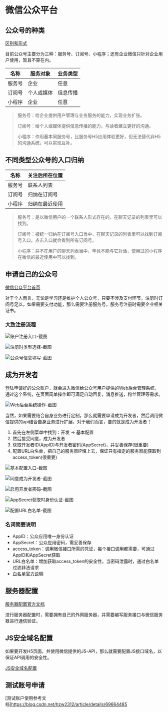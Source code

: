 # 微信公众平台

## 公众号的种类

[区别和形式](http://kf.qq.com/faq/170815aUZjeQ170815mU7bI7.html)

目前公众号主要分为三种：服务号、订阅号、小程序；还有企业微信只针对企业用户使用，暂且不算在内。

| 名称 | 服务对象 | 业务类型 |
|------|---------|-----|
| 服务号 | 企业 | 任意 |
| 订阅号 | 个人或媒体 | 信息传播 |
| 小程序 | 企业 | 任意 |

> 服务号：给企业提供用户管理与业务服务的能力，实现业务扩张。
> 
> 订阅号：给个人或媒体提供信息传播的能力，与读者建立更好的沟通。
> 
> 小程序：作用基本同服务号，比服务号H5应用体验更好，但无法替代非H5的沟通系统，可以实现互补。

## 不同类型公众号的入口归纳

| 名称 | 关注后所在位置 |
|------|---------|
| 服务号 | 联系人列表 |
| 订阅号 | 归纳在订阅号 |
| 小程序 | 归纳在最近使用 |

> 服务号：是以微信用户的一个联系人形式存在的，在聊天记录的列表里可以找到。
>
> 订阅号：被统一归纳在订阅号入口当中，在聊天记录的列表里可以找到订阅号入口，点击入口就会看到所有订阅号。
>
> 小程序：并不在用户的聊天列表当中，毕竟不能与它对话，使用过的小程序在微信的最近使用中可以找到。

## 申请自己的公众号

[微信公众平台首页](https://mp.weixin.qq.com)

对于个人而言，无论是学习还是维护个人公众号，只要不涉及支付环节，注册时订阅号足以。如果需要支付功能，那么需要注册服务号，服务号注册时需要企业相关证书。

### 大致注册流程

![账户注册入口-截图](https://github.com/guopengfei116/drop/blob/master/img/wx-vipcn/register_entry.png?raw=true)

![注册时类型选择-截图](https://github.com/guopengfei116/drop/blob/master/img/wx-vipcn/register_type_select.png?raw=true)

![公众号信息填写-截图](https://github.com/guopengfei116/drop/blob/master/img/wx-vipcn/register_info_setting.png?raw=true)

## 成为开发者

登陆申请好的公众账户，就会进入微信给公众号用户提供的Web后台管理系统，通过这个系统，在页面简单操作即可满足自动回复，消息推送，粉丝管理等需求。

![Web后台系统操作-截图](https://github.com/guopengfei116/drop/blob/master/img/wx-vipcn/visual_operation.png?raw=true)

当然，如果需要结合自身业务进行定制，那么就需要申请成为开发者，然后调用微信提供的api结合自身业务进行扩展，对于我们而言，要的就是成为开发者！

1. 首先在左侧菜单中找到：开发 => 基本配置
2. 然后接受同意，成为开发者
3. 获取开发者ID(AppID)与开发者密码(AppSecret)，并妥善保存(很重要)
4. 配置URL白名单，把自己的服务器IP填上去，保证只有指定的服务器能获取到access_token(很重要)

![基本配置入口-截图](https://github.com/guopengfei116/drop/blob/master/img/wx-vipcn/base_settings_entry.png?raw=true)

![同意成为开发者-截图](https://github.com/guopengfei116/drop/blob/master/img/wx-vipcn/base_settings_developer.png?raw=true)

![启用开发者密码-截图](https://github.com/guopengfei116/drop/blob/master/img/wx-vipcn/base_settings_id_secret.png?raw=true)

![AppSecret获取时身份认证-截图](https://github.com/guopengfei116/drop/blob/master/img/wx-vipcn/base_settings_secret_sys.png?raw=true)

![配置URL白名单-截图](https://github.com/guopengfei116/drop/blob/master/img/wx-vipcn/base_settings_token_ip.png?raw=true)

### 名词简要说明

- AppID：公众应用唯一身份认证
- AppSecret：公众应用密码，需妥善保存
- access_token：调用微信接口所需的凭证，每个接口调用都需要，可通过AppID和AppSecret获取
- URL白名单：增加获取access_token的安全性，当密码泄露时，通过白名单过滤非法请求
- [白名单官方说明](https://mp.weixin.qq.com/cgi-bin/announce?action=getannouncement&key=1495617578&version=1&lang=zh_CN&platform=2)

## 服务器配置

[服务器配置官方文档](https://mp.weixin.qq.com/wiki?t=resource/res_main&id=mp1421135319)

进行服务器配置时，需要拥有自己的外网服务器，并需要编写服务接口与微信服务器进行通信验证。

## JS安全域名配置

如果要开发H5页面，并使用微信提供的JS-API，那么就需要配置JS接口域名，以保证API调用的安全性。

[JS安全域名配置](https://github.com/guopengfei116/drop/blob/master/img/wx-vipcn/visual_operation.png?raw=true)

## 测试账号申请

[测试账户使用参考文档]<https://blog.csdn.net/hzw2312/article/details/69664485>
